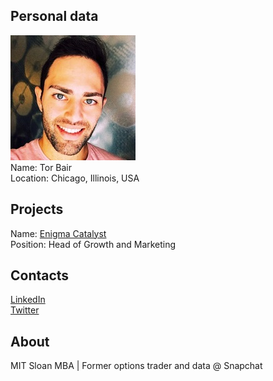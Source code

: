 ## Personal data
![ photo](../people/photo/tor_bair.jpg)  
Name: Tor Bair  
Location: Chicago, Illinois, USA

## Projects 
Name: [Enigma Catalyst](../projects/enigma_catalyst.md)  
Position:  Head of Growth and Marketing

## Contacts
[LinkedIn](https://www.linkedin.com/in/torbair/)   
[Twitter](https://twitter.com/torbair?lang=en)  

## About
MIT Sloan MBA | Former options trader and data @ Snapchat 
